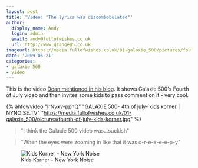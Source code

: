 ```yaml
---
layout: post
title: 'Video: "The lyrics was discombobulated"'
author:
  display_name: Andy
  login: admin
  email: andy@fullofwishes.co.uk
  url: http://www.grange85.co.uk
imageurl: https://media.fullofwishes.co.uk/01-galaxie_500/pictures/fourth-of-july-kids-korner.jpg
date: '2009-05-21'
categories:
- galaxie 500
- video
---
```

<p>This is the video <a href="https://web.archive.org/web/20090521+/http://www.deanandbritta.com/blog/?p=325">Dean mentioned in his blog</a>. It shows Galaxie 500's Fourth of July video and then invites some kids to pass comment on it - very cool.</p>

{% ahfowvideo "IrNvxv-ppnQ" "GALAXIE 500- 4th of july- kids korner | NYNOISE.TV" "https://media.fullofwishes.co.uk/01-galaxie_500/pictures/fourth-of-july-kids-korner.jpg" %}

<blockquote>"I think the Galaxie 500 video was...suckish"</blockquote>
<blockquote>"When the eyes were zooming in like that it was c-r-e-e-e-e-p-y"</blockquote>

<figure class="caption aligncenter"><img src="https://media.fullofwishes.co.uk/01-galaxie_500/pictures/fourth-of-july-kids-korner.jpg" alt="Kids Korner - New York Noise" /><figcaption class="caption-text">Kids Korner - New York Noise</figcaption></figure>
